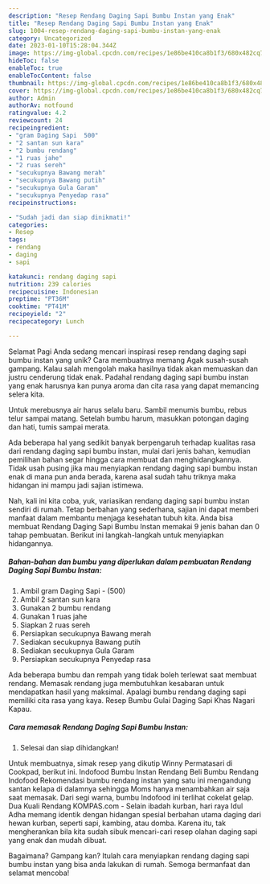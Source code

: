 ```yaml
---
description: "Resep Rendang Daging Sapi Bumbu Instan yang Enak"
title: "Resep Rendang Daging Sapi Bumbu Instan yang Enak"
slug: 1004-resep-rendang-daging-sapi-bumbu-instan-yang-enak
category: Uncategorized
date: 2023-01-10T15:28:04.344Z
image: https://img-global.cpcdn.com/recipes/1e86be410ca8b1f3/680x482cq70/rendang-daging-sapi-bumbu-instan-foto-resep-utama.jpg
hideToc: false
enableToc: true
enableTocContent: false
thumbnail: https://img-global.cpcdn.com/recipes/1e86be410ca8b1f3/680x482cq70/rendang-daging-sapi-bumbu-instan-foto-resep-utama.jpg
cover: https://img-global.cpcdn.com/recipes/1e86be410ca8b1f3/680x482cq70/rendang-daging-sapi-bumbu-instan-foto-resep-utama.jpg
author: Admin
authorAv: notfound
ratingvalue: 4.2
reviewcount: 24
recipeingredient:
- "gram Daging Sapi  500"
- "2 santan sun kara"
- "2 bumbu rendang"
- "1 ruas jahe"
- "2 ruas sereh"
- "secukupnya Bawang merah"
- "secukupnya Bawang putih"
- "secukupnya Gula Garam"
- "secukupnya Penyedap rasa"
recipeinstructions:

- "Sudah jadi dan siap dinikmati!"
categories:
- Resep
tags:
- rendang
- daging
- sapi

katakunci: rendang daging sapi 
nutrition: 239 calories
recipecuisine: Indonesian
preptime: "PT36M"
cooktime: "PT41M"
recipeyield: "2"
recipecategory: Lunch

---
```



Selamat Pagi Anda sedang mencari inspirasi resep rendang daging sapi bumbu instan yang unik? Cara membuatnya memang Agak susah-susah gampang. Kalau salah mengolah maka hasilnya tidak akan memuaskan dan justru cenderung tidak enak. Padahal rendang daging sapi bumbu instan yang enak harusnya kan punya aroma dan cita rasa yang dapat memancing selera kita.


Untuk merebusnya air harus selalu baru. Sambil menumis bumbu, rebus telur sampai matang. Setelah bumbu harum, masukkan potongan daging dan hati, tumis sampai merata.

Ada beberapa hal yang sedikit banyak berpengaruh terhadap kualitas rasa dari rendang daging sapi bumbu instan, mulai dari jenis bahan, kemudian pemilihan bahan segar hingga cara membuat dan menghidangkannya. Tidak usah pusing jika mau menyiapkan rendang daging sapi bumbu instan enak di mana pun anda berada, karena asal sudah tahu triknya maka hidangan ini mampu jadi sajian istimewa.


Nah, kali ini kita coba, yuk, variasikan rendang daging sapi bumbu instan sendiri di rumah. Tetap berbahan yang sederhana, sajian ini dapat memberi manfaat dalam membantu menjaga kesehatan tubuh kita. Anda bisa membuat Rendang Daging Sapi Bumbu Instan memakai 9 jenis bahan dan 0 tahap pembuatan. Berikut ini langkah-langkah untuk menyiapkan hidangannya.

<!--inarticleads1-->

##### Bahan-bahan dan bumbu yang diperlukan dalam pembuatan Rendang Daging Sapi Bumbu Instan:

1. Ambil gram Daging Sapi - (500)
1. Ambil 2 santan sun kara
1. Gunakan 2 bumbu rendang
1. Gunakan 1 ruas jahe
1. Siapkan 2 ruas sereh
1. Persiapkan secukupnya Bawang merah
1. Sediakan secukupnya Bawang putih
1. Sediakan secukupnya Gula Garam
1. Persiapkan secukupnya Penyedap rasa


Ada beberapa bumbu dan rempah yang tidak boleh terlewat saat membuat rendang. Memasak rendang juga membutuhkan kesabaran untuk mendapatkan hasil yang maksimal. Apalagi bumbu rendang daging sapi memiliki cita rasa yang kaya. Resep Bumbu Gulai Daging Sapi Khas Nagari Kapau. 

<!--inarticleads2-->

##### Cara memasak Rendang Daging Sapi Bumbu Instan:


1. Selesai dan siap dihidangkan!

Untuk membuatnya, simak resep yang dikutip Winny Permatasari di Cookpad, berikut ini. Indofood Bumbu Instan Rendang Beli Bumbu Rendang Indofood Rekomendasi bumbu rendang instan yang satu ini mengandung santan kelapa di dalamnya sehingga Moms hanya menambahkan air saja saat memasak. Dari segi warna, bumbu Indofood ini terlihat cokelat gelap. Dua Kuali Rendang KOMPAS.com - Selain ibadah kurban, hari raya Idul Adha memang identik dengan hidangan spesial berbahan utama daging dari hewan kurban, seperti sapi, kambing, atau domba. Karena itu, tak mengherankan bila kita sudah sibuk mencari-cari resep olahan daging sapi yang enak dan mudah dibuat. 

Bagaimana? Gampang kan? Itulah cara menyiapkan rendang daging sapi bumbu instan yang bisa anda lakukan di rumah. Semoga bermanfaat dan selamat mencoba!
